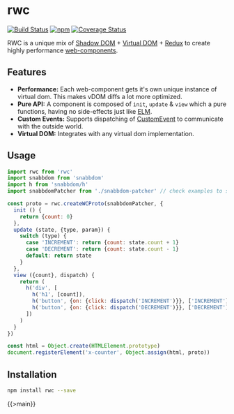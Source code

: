 # rwc
[![Build Status](https://travis-ci.org/tusharmath/rwc.svg?branch=master)](https://travis-ci.org/tusharmath/rwc)
[![npm](https://img.shields.io/npm/v/rwc.svg)](https://www.npmjs.com/package/rwc)
[![Coverage Status](https://coveralls.io/repos/github/tusharmath/rwc/badge.svg)](https://coveralls.io/github/tusharmath/rwc)

RWC is a unique mix of [Shadow DOM] + [Virtual DOM] + [Redux] to create highly performance [web-components].

[Shadow DOM]:     http://www.html5rocks.com/en/tutorials/webcomponents/shadowdom/
[Virtual DOM]:    https://github.com/paldepind/snabbdom
[Redux]:          redux.js.org
[web-components]: http://www.html5rocks.com/en/tutorials/webcomponents/shadowdom/

## Features
 - **Performance:** Each web-component gets it's own unique instance of virtual dom. This makes vDOM diffs a lot more optimized.
 - **Pure API:** A component is composed of `init`, `update` & `view` which a pure functions, having no side-effects just like [ELM].
 - **Custom Events:** Supports dispatching of [CustomEvent] to communicate with the outside world.
 - **Virtual DOM:** Integrates with any virtual dom implementation.
   
[ELM]:         elm-lang.org
[CustomEvent]: https://developer.mozilla.org/en/docs/Web/API/CustomEvent

## Usage

```js
import rwc from 'rwc'
import snabbdom from 'snabbdom'
import h from 'snabbdom/h'
import snabbdomPatcher from './snabbdom-patcher' // check examples to see implemenation

const proto = rwc.createWCProto(snabbdomPatcher, {
  init () {
    return {count: 0}
  },
  update (state, {type, param}) {
    switch (type) {
      case 'INCREMENT': return {count: state.count + 1}
      case 'DECREMENT': return {count: state.count - 1}
      default: return state
    }
  },
  view ({count}, dispatch) {
    return (
      h('div', [
        h('h1', [count]),
        h('button', {on: {click: dispatch('INCREMENT')}}, ['INCREMENT']),
        h('button', {on: {click: dispatch('DECREMENT')}}, ['DECREMENT'])
      ])
    )
  }
})

const html = Object.create(HTMLElement.prototype)
document.registerElement('x-counter', Object.assign(html, proto))
```


## Installation

```bash
npm install rwc --save
```


{{>main}}
